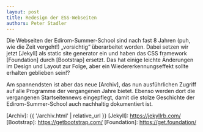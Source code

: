 ```yaml
---
layout: post
title: Redesign der ESS-Webseiten
authors: Peter Stadler
---
```


Die Webseiten der Edirom-Summer-School sind nach fast 8 Jahren (puh, wie die 
Zeit vergeht!) „vorsichtig“ überarbeitet worden. Dabei setzen wir jetzt 
[Jekyll] als static site generator ein und haben das CSS 
framework [Foundation] durch [Bootstrap] ersetzt. Das hat einige leichte 
Änderungen im Design und Layout zur Folge, aber ein Wiedererkennungseffekt 
sollte erhalten geblieben sein!?

Am spannendsten ist aber das neue [Archiv], das nun ausführlichen Zugriff auf 
alle Programme der vergangenen Jahre bietet. Ebenso werden 
dort die vergangenen Startseitennews eingepflegt, damit die stolze Geschichte 
der Edirom-Summer-School auch nachhaltig dokumentiert ist. 

[Archiv]: {{ '/archiv.html' | relative_url }}
[Jekyll]: https://jekyllrb.com/
[Bootstrap]: https://getbootstrap.com/
[Foundation]: https://get.foundation/
